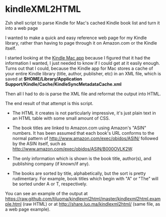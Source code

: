 kindleXML2HTML
==============

Zsh shell script to parse Kindle for Mac's cached Kindle book list and turn it into a web page

I wanted to make a quick and easy reference web page for my Kindle library, rather than having to page through it on Amazon.com or the Kindle itself.

I started looking at the [Kindle Mac app][1] because I figured that it had the information I wanted, I just needed to know if I could get at it easily enough. Turns out that I could, because the Kindle app for Mac stores a cache of your entire Kindle library (title, author, publisher, etc) in an XML file, which is saved at **$HOME/Library/Application Support/Kindle/Cache/KindleSyncMetadataCache.xml**

Then all I had to do is parse the XML file and reformat the output into HTML.

The end result of that attempt is this script.

* The HTML it creates is not particularly impressive, it's just plain text in an HTML table with some small amount of CSS.

* The book titles are linked to Amazon.com using Amazon's "ASIN" numbers. It has been assumed that each book's URL conforms to the normal pattern of <http://www.amazon.com/exec/obidos/ASIN/> followed by the ASIN itself, such as <http://www.amazon.com/exec/obidos/ASIN/B000OVLK2W>.

* The only information which is shown is the book title, author(s), and publishing company (if known/if any).

* The books are sorted by title, alphabetically, but the sort is pretty rudimentary. For example, book titles which begin with "A" or "The" will be sorted under A or T, respectively.

You can see an example of the output at <https://raw.github.com/tjluoma/kindlexml2html/master/kindlexml2html.example.html> (raw HTML) or at <http://share.luo.ma/kindlexml2html/> (same file, as a web page example).

[1]: http://www.amazon.com/gp/kindle/mac/download‎

